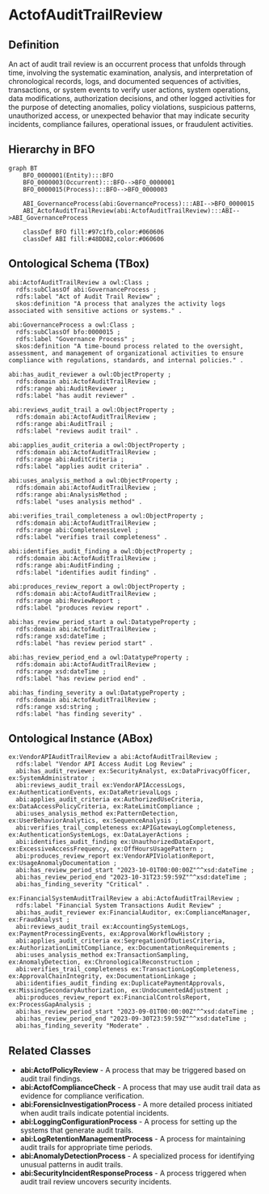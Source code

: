 # ActofAuditTrailReview

## Definition
An act of audit trail review is an occurrent process that unfolds through time, involving the systematic examination, analysis, and interpretation of chronological records, logs, and documented sequences of activities, transactions, or system events to verify user actions, system operations, data modifications, authorization decisions, and other logged activities for the purpose of detecting anomalies, policy violations, suspicious patterns, unauthorized access, or unexpected behavior that may indicate security incidents, compliance failures, operational issues, or fraudulent activities.

## Hierarchy in BFO
```mermaid
graph BT
    BFO_0000001(Entity):::BFO
    BFO_0000003(Occurrent):::BFO-->BFO_0000001
    BFO_0000015(Process):::BFO-->BFO_0000003
    
    ABI_GovernanceProcess(abi:GovernanceProcess):::ABI-->BFO_0000015
    ABI_ActofAuditTrailReview(abi:ActofAuditTrailReview):::ABI-->ABI_GovernanceProcess
    
    classDef BFO fill:#97c1fb,color:#060606
    classDef ABI fill:#48DD82,color:#060606
```

## Ontological Schema (TBox)
```turtle
abi:ActofAuditTrailReview a owl:Class ;
  rdfs:subClassOf abi:GovernanceProcess ;
  rdfs:label "Act of Audit Trail Review" ;
  skos:definition "A process that analyzes the activity logs associated with sensitive actions or systems." .

abi:GovernanceProcess a owl:Class ;
  rdfs:subClassOf bfo:0000015 ;
  rdfs:label "Governance Process" ;
  skos:definition "A time-bound process related to the oversight, assessment, and management of organizational activities to ensure compliance with regulations, standards, and internal policies." .

abi:has_audit_reviewer a owl:ObjectProperty ;
  rdfs:domain abi:ActofAuditTrailReview ;
  rdfs:range abi:AuditReviewer ;
  rdfs:label "has audit reviewer" .

abi:reviews_audit_trail a owl:ObjectProperty ;
  rdfs:domain abi:ActofAuditTrailReview ;
  rdfs:range abi:AuditTrail ;
  rdfs:label "reviews audit trail" .

abi:applies_audit_criteria a owl:ObjectProperty ;
  rdfs:domain abi:ActofAuditTrailReview ;
  rdfs:range abi:AuditCriteria ;
  rdfs:label "applies audit criteria" .

abi:uses_analysis_method a owl:ObjectProperty ;
  rdfs:domain abi:ActofAuditTrailReview ;
  rdfs:range abi:AnalysisMethod ;
  rdfs:label "uses analysis method" .

abi:verifies_trail_completeness a owl:ObjectProperty ;
  rdfs:domain abi:ActofAuditTrailReview ;
  rdfs:range abi:CompletenessLevel ;
  rdfs:label "verifies trail completeness" .

abi:identifies_audit_finding a owl:ObjectProperty ;
  rdfs:domain abi:ActofAuditTrailReview ;
  rdfs:range abi:AuditFinding ;
  rdfs:label "identifies audit finding" .

abi:produces_review_report a owl:ObjectProperty ;
  rdfs:domain abi:ActofAuditTrailReview ;
  rdfs:range abi:ReviewReport ;
  rdfs:label "produces review report" .

abi:has_review_period_start a owl:DatatypeProperty ;
  rdfs:domain abi:ActofAuditTrailReview ;
  rdfs:range xsd:dateTime ;
  rdfs:label "has review period start" .

abi:has_review_period_end a owl:DatatypeProperty ;
  rdfs:domain abi:ActofAuditTrailReview ;
  rdfs:range xsd:dateTime ;
  rdfs:label "has review period end" .

abi:has_finding_severity a owl:DatatypeProperty ;
  rdfs:domain abi:ActofAuditTrailReview ;
  rdfs:range xsd:string ;
  rdfs:label "has finding severity" .
```

## Ontological Instance (ABox)
```turtle
ex:VendorAPIAuditTrailReview a abi:ActofAuditTrailReview ;
  rdfs:label "Vendor API Access Audit Log Review" ;
  abi:has_audit_reviewer ex:SecurityAnalyst, ex:DataPrivacyOfficer, ex:SystemAdministrator ;
  abi:reviews_audit_trail ex:VendorAPIAccessLogs, ex:AuthenticationEvents, ex:DataRetrievalLogs ;
  abi:applies_audit_criteria ex:AuthorizedUseCriteria, ex:DataAccessPolicyCriteria, ex:RateLimitCompliance ;
  abi:uses_analysis_method ex:PatternDetection, ex:UserBehaviorAnalytics, ex:SequenceAnalysis ;
  abi:verifies_trail_completeness ex:APIGatewayLogCompleteness, ex:AuthenticationSystemLogs, ex:DataLayerActions ;
  abi:identifies_audit_finding ex:UnauthorizedDataExport, ex:ExcessiveAccessFrequency, ex:OffHoursUsagePattern ;
  abi:produces_review_report ex:VendorAPIViolationReport, ex:UsageAnomalyDocumentation ;
  abi:has_review_period_start "2023-10-01T00:00:00Z"^^xsd:dateTime ;
  abi:has_review_period_end "2023-10-31T23:59:59Z"^^xsd:dateTime ;
  abi:has_finding_severity "Critical" .

ex:FinancialSystemAuditTrailReview a abi:ActofAuditTrailReview ;
  rdfs:label "Financial System Transactions Audit Review" ;
  abi:has_audit_reviewer ex:FinancialAuditor, ex:ComplianceManager, ex:FraudAnalyst ;
  abi:reviews_audit_trail ex:AccountingSystemLogs, ex:PaymentProcessingEvents, ex:ApprovalWorkflowHistory ;
  abi:applies_audit_criteria ex:SegregationOfDutiesCriteria, ex:AuthorizationLimitCompliance, ex:DocumentationRequirements ;
  abi:uses_analysis_method ex:TransactionSampling, ex:AnomalyDetection, ex:ChronologicalReconstruction ;
  abi:verifies_trail_completeness ex:TransactionLogCompleteness, ex:ApprovalChainIntegrity, ex:DocumentationLinkage ;
  abi:identifies_audit_finding ex:DuplicatePaymentApprovals, ex:MissingSecondaryAuthorization, ex:UndocumentedAdjustment ;
  abi:produces_review_report ex:FinancialControlsReport, ex:ProcessGapAnalysis ;
  abi:has_review_period_start "2023-09-01T00:00:00Z"^^xsd:dateTime ;
  abi:has_review_period_end "2023-09-30T23:59:59Z"^^xsd:dateTime ;
  abi:has_finding_severity "Moderate" .
```

## Related Classes
- **abi:ActofPolicyReview** - A process that may be triggered based on audit trail findings.
- **abi:ActofComplianceCheck** - A process that may use audit trail data as evidence for compliance verification.
- **abi:ForensicInvestigationProcess** - A more detailed process initiated when audit trails indicate potential incidents.
- **abi:LoggingConfigurationProcess** - A process for setting up the systems that generate audit trails.
- **abi:LogRetentionManagementProcess** - A process for maintaining audit trails for appropriate time periods.
- **abi:AnomalyDetectionProcess** - A specialized process for identifying unusual patterns in audit trails.
- **abi:SecurityIncidentResponseProcess** - A process triggered when audit trail review uncovers security incidents. 